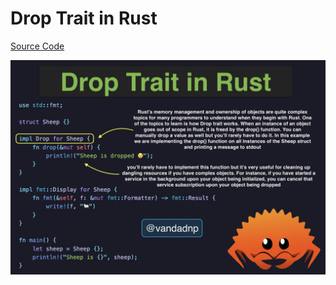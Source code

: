 # Drop Trait in Rust

[Source Code](../source/drop-trait-in-rust.rs)

![](../images/drop-trait-in-rust.jpg)
